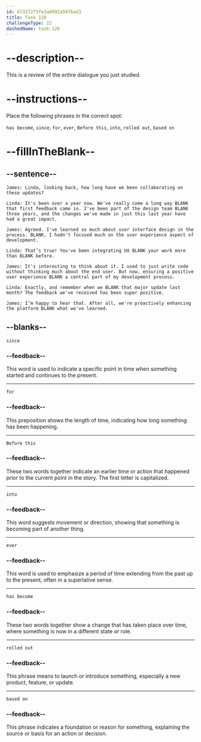 ```yaml
---
id: 673272f5fe3a8992a947bad3
title: Task 126
challengeType: 22
dashedName: task-126
---
```


<!-- REVIEW -->

# --description--

This is a review of the entire dialogue you just studied.

# --instructions--

Place the following phrases in the correct spot:

`has become`, `since`, `for`, `ever`, `Before this`, `into`, `rolled out`, `based on`

# --fillInTheBlank--

## --sentence--

`James: Linda, looking back, how long have we been collaborating on these updates?`

`Linda: It's been over a year now. We've really come a long way BLANK that first feedback came in. I've been part of the design team BLANK three years, and the changes we've made in just this last year have had a great impact.`

`James: Agreed. I've learned so much about user interface design in the process. BLANK, I hadn't focused much on the user experience aspect of development.`

`Linda: That’s true! You've been integrating UX BLANK your work more than BLANK before.`

`James: It's interesting to think about it. I used to just write code without thinking much about the end user. But now, ensuring a positive user experience BLANK a central part of my development process.`

`Linda: Exactly, and remember when we BLANK that major update last month? The feedback we've received has been super positive.`

`James: I’m happy to hear that. After all, we're proactively enhancing the platform BLANK what we've learned.`

## --blanks--

`since`

### --feedback--

This word is used to indicate a specific point in time when something started and continues to the present.

---

`for`

### --feedback--

This preposition shows the length of time, indicating how long something has been happening.

---

`Before this`

### --feedback--

These two words together indicate an earlier time or action that happened prior to the current point in the story. The first letter is capitalized.

---

`into`

### --feedback--

This word suggests movement or direction, showing that something is becoming part of another thing.

---

`ever`

### --feedback--

This word is used to emphasize a period of time extending from the past up to the present, often in a superlative sense.

---

`has become`

### --feedback--

These two words together show a change that has taken place over time, where something is now in a different state or role.

---

`rolled out`

### --feedback--

This phrase means to launch or introduce something, especially a new product, feature, or update.

---

`based on`

### --feedback--

This phrase indicates a foundation or reason for something, explaining the source or basis for an action or decision.
